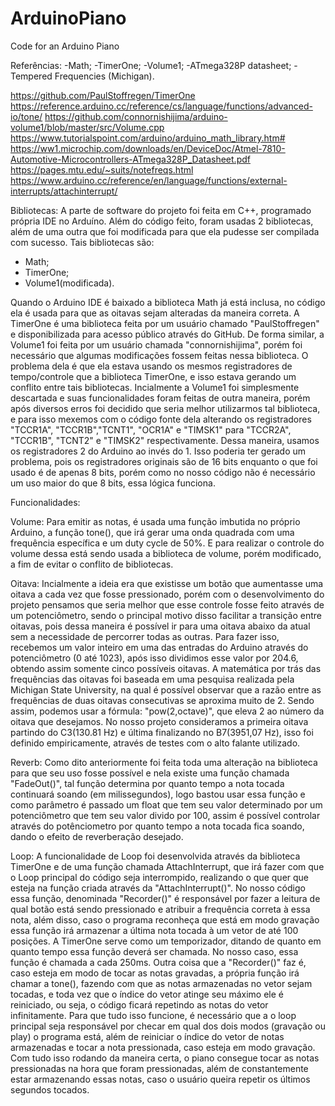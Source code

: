 # ArduinoPiano
Code for an Arduino Piano

Referências:
-Math;
-TimerOne;
-Volume1;
-ATmega328P datasheet;
-Tempered Frequencies (Michigan).

https://github.com/PaulStoffregen/TimerOne
https://reference.arduino.cc/reference/cs/language/functions/advanced-io/tone/
https://github.com/connornishijima/arduino-volume1/blob/master/src/Volume.cpp
https://www.tutorialspoint.com/arduino/arduino_math_library.htm#
https://ww1.microchip.com/downloads/en/DeviceDoc/Atmel-7810-Automotive-Microcontrollers-ATmega328P_Datasheet.pdf
https://pages.mtu.edu/~suits/notefreqs.html
https://www.arduino.cc/reference/en/language/functions/external-interrupts/attachinterrupt/



Bibliotecas:
A parte de software do projeto foi feita em C++, programado própria IDE no Arduíno. Além do código feito, foram usadas 2 bibliotecas, além de uma outra que foi modificada para que ela pudesse ser compilada com sucesso. Tais bibliotecas são:
- Math;
- TimerOne;
- Volume1(modificada).

Quando o Arduino IDE é baixado a biblioteca Math já está inclusa, no código ela é usada para que as oitavas sejam alteradas da maneira correta. A TimerOne é uma biblioteca feita por um usuário chamado "PaulStoffregen" e disponibilizada para acesso público através do GitHub. De forma similar, a Volume1 foi feita por um usuário chamada "connornishijima", porém foi necessário que algumas modificações fossem feitas nessa biblioteca. O problema dela é que ela estava usando os mesmos registradores de tempo/controle que a biblioteca TimerOne, e isso estava gerando um conflito entre tais bibliotecas. Incialmente a Volume1 foi simplesmente descartada e suas funcionalidades foram feitas de outra maneira, porém após diversos erros foi decidido que seria melhor utilizarmos tal biblioteca, e para isso mexemos com o código fonte dela alterando os registradores "TCCR1A", "TCCR1B","TCNT1", "OCR1A" e "TIMSK1" para "TCCR2A", "TCCR1B", "TCNT2" e "TIMSK2" respectivamente. Dessa maneira, usamos os registradores 2 do Arduino ao invés do 1. Isso poderia ter gerado um problema, pois os registradores originais são de 16 bits enquanto o que foi usado é de apenas 8 bits, porém como no nosso código não é necessário um uso maior do que 8 bits, essa lógica funciona.


Funcionalidades:

Volume:
Para emitir as notas, é usada uma função imbutida no próprio Arduino, a função tone(), que irá gerar uma onda quadrada com uma frequência específica e um duty cycle de 50%. E para realizar o controle do volume dessa está sendo usada a biblioteca de volume, porém modificado, a fim de evitar o conflito de bibliotecas.


Oitava:
Incialmente a ideia era que existisse um botão que aumentasse uma oitava a cada vez que fosse pressionado, porém com o desenvolvimento do projeto pensamos que seria melhor que esse controle fosse feito através de um potenciômetro, sendo o principal motivo disso facilitar a transição entre oitavas, pois dessa maneira é possível ir para uma oitava abaixo da atual sem a necessidade de percorrer todas as outras. Para fazer isso, recebemos um valor inteiro em uma das entradas do Arduino através do potenciômetro (0 até 1023), após isso dividimos esse valor por 204.6, obtendo assim somente cinco possíveis oitavas. A matemática por trás das frequências das oitavas foi baseada em uma pesquisa realizada pela Michigan State University, na qual é possível observar que a razão entre as frequências de duas oitavas consecutivas se aproxima muito de 2. Sendo assim, podemos usar a fórmula: "pow(2,octave)", que eleva 2 ao número da oitava que desejamos. No nosso projeto consideramos a primeira oitava partindo do C3(130.81 Hz) e última finalizando no B7(3951,07 Hz), isso foi definido empiricamente, através de testes com o alto falante utilizado.

Reverb:
Como dito anteriormente foi feita toda uma alteração na biblioteca para que seu uso fosse possível e nela existe uma função chamada "FadeOut()", tal função determina por quanto tempo a nota tocada continuará soando (em milissegundos), logo bastou usar essa função e como parâmetro é passado um float que tem seu valor determinado por um potenciômetro que tem seu valor divido por 100, assim é possível controlar através do potênciometro por quanto tempo a nota tocada fica soando, dando o efeito de reverberação desejado.


Loop:
A funcionalidade de Loop foi desenvolvida através da biblioteca TimerOne e de uma função chamada AttachInterrupt, que irá fazer com que o Loop principal do código seja interrompido, realizando o que quer que esteja na função criada através da "AttachInterrupt()". No nosso código essa função, denominada "Recorder()" é responsável por fazer a leitura de qual botão está sendo pressionado e atribuir a frequência correta à essa nota, além disso, caso o programa reconheça que está em modo gravação essa função irá armazenar a última nota tocada à um vetor de até 100 posições. A TimerOne serve como um temporizador, ditando de quanto em quanto tempo essa função deverá ser chamada. No nosso caso, essa função é chamada a cada 250ms. Outra coisa que a "Recorder()" faz é, caso esteja em modo de tocar as notas gravadas, a própria função irá chamar a tone(), fazendo com que as notas armazenadas no vetor sejam tocadas, e toda vez que o índice do vetor atinge seu máximo ele é reiniciado, ou seja, o código ficará repetindo as notas do vetor infinitamente. Para que tudo isso funcione, é necessário que a o loop principal seja responsável por checar em qual dos dois modos (gravação ou play) o programa está, além de reiniciar o índice do vetor de notas armazenadas e tocar a nota pressionada, caso esteja em modo gravação.
Com tudo isso rodando da maneira certa, o piano consegue tocar as notas pressionadas na hora que foram pressionadas, além de constantemente estar armazenando essas notas, caso o usuário queira repetir os últimos segundos tocados. 


